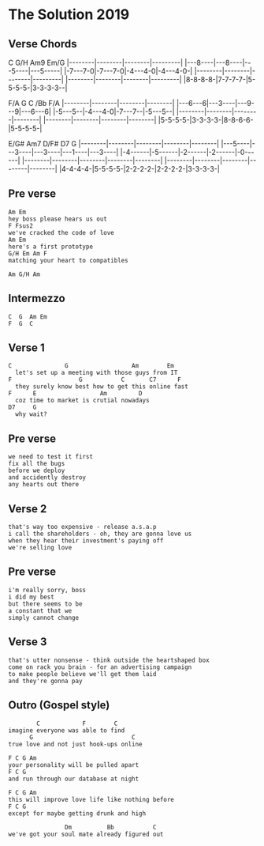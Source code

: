 # The Solution 2019

## Verse Chords

 C        G/H      Am9      Em/G
|--------|--------|--------|---------|
|---8----|---8----|---5----|---5-----|
|-7---7-0|-7---7-0|-4---4-0|-4---4-0-|
|--------|--------|--------|---------|
|--------|--------|--------|---------|
|8-8-8-8-|7-7-7-7-|5-5-5-5-|3-3-3-3--|

 F/A      G        C    /Bb F/A
|--------|--------|--------|--------|
|---6---6|---3----|---9---9|---6---6|
|-5---5--|-4---4-0|-7---7--|-5---5--|
|--------|--------|--------|--------|
|--------|--------|--------|--------|
|5-5-5-5-|3-3-3-3-|8-8-6-6-|5-5-5-5-|

 E/G#     Am7      D/F#     D7       G
|--------|--------|--------|--------|--------|
|---5----|---3----|---3----|---1----|---3----|
|-4------|-5------|-2------|-2------|-0------|
|--------|--------|--------|--------|--------|
|--------|--------|--------|--------|--------|
|4-4-4-4-|5-5-5-5-|2-2-2-2-|2-2-2-2-|3-3-3-3-|


## Pre verse

	Am Em
	hey boss please hears us out
	F Fsus2
	we've cracked the code of love
	Am Em
	here's a first prototype
	G/H Em Am F
	matching your heart to compatibles

	Am G/H Am

## Intermezzo

	C  G  Am Em
	F  G  C	

## Verse 1
	C               G                  Am        Em
	  let's set up a meeting with those guys from IT
	F                   G           C       C7      F
	  they surely know best how to get this online fast
	F      E                  Am         D
	  coz time to market is crutial nowadays
	D7     G
	  why wait?

## Pre verse
	we need to test it first
	fix all the bugs
	before we deploy
	and accidently destroy
	any hearts out there

## Verse 2
	that's way too expensive - release a.s.a.p
	i call the shareholders - oh, they are gonna love us
	when they hear their investment's paying off
	we're selling love

## Pre verse
	i'm really sorry, boss
	i did my best
	but there seems to be
	a constant that we
	simply cannot change

## Verse 3
	that's utter nonsense - think outside the heartshaped box
	come on rack you brain - for an advertising campaign
	to make people believe we'll get them laid
	and they're gonna pay

## Outro (Gospel style)
	        C            F        C
	imagine everyone was able to find
	      G                            C
	true love and not just hook-ups online

	F C G Am
	your personality will be pulled apart
	F C G
	and run through our database at night

	F C G Am
	this will improve love life like nothing before
	F C G
	except for maybe getting drunk and high

	                Dm          Bb           C
	we've got your soul mate already figured out

